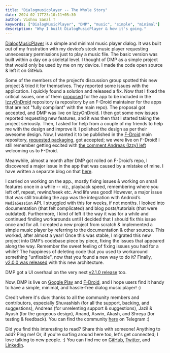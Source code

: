 ```yaml
---
title: "Dialogmusicplayer -- The Whole Story"
date: 2024-02-17T23:10:11+05:30
author: Vishnu Sanal T
keywords: ["DialogMusicPlayer", "DMP", "music", "simple", "minimal"]
description: "Why I built DialogMusicPlayer & how it's going."
---
```


[DialogMusicPlayer](https://github.com/VishnuSanal/DialogMusicPlayer) is a simple and minimal music player dialog. It was built out of my frustration with my device’s stock music player requesting unnecessary permissions just to play a music file. The basic version was built within a day on a skeletal level. I thought of DMP as a simple project that would only be used by me on my device. I made the code open source & left it on GitHub.

Some of the members of the project’s discussion group spotted this new project & tried it for themselves. They reported some issues with the application. I quickly found a solution and released a fix. Now that I fixed the critical issues, one of them [proposed](https://gitlab.com/IzzyOnDroid/repo/-/issues/192) for the app to be included in the [IzzyOnDroid](https://apt.izzysoft.de/fdroid/index/info) repository (a repository by an F-Droid maintainer for the apps that are not "fully compliant" with the main repo). The proposal got accepted, and DMP was live on IzzyOnDroid. I then got some new issues reported requesting new features, and it was then that I started taking the project seriously. Then, I asked for help from a couple of my friends to help me with the design and improve it. I polished the design as per their awesome design. Now, I wanted it to be published in the [F-Droid](https://f-droid.org/) main repository, [requested packaging](https://gitlab.com/fdroid/rfp/-/issues/1994), got accepted; we were live on F-Droid! I still remember getting excited with [the comment Andreas (Izzy) left](https://gitlab.com/fdroid/fdroiddata/-/merge_requests/10419#note_814165706) welcoming us to F-Droid.

Meanwhile, almost a month after DMP got rolled on F-Droid’s repo, I discovered a major issue in the app that was caused by a mistake of mine. I have written a separate blog on that [here](https://vishnusanal.github.io/posts/when-code-made-me-feel-like-a-failure/).

I carried on working on the app., mostly fixing issues & working on small features once in a while -- viz., playback speed, remembering where you left off, repeat, rewind/seek etc. And life was good! However, a major issue that was still troubling the app was the integration with Android’s `MediaSession` API. I struggled with this for weeks, if not months. I looked into documentation (that felt complicated) and blog posts/tutorials (that were outdated). Furthermore, I kind of left it the way it was for a while and continued finding workarounds until I decided that I should fix this issue once and for all. I created a new project from scratch & implemented a simple music player by referring to the documentation & other sources. This worked, after almost a year! Once this was stable, I migrated this new project into DMP’s codebase piece by piece, fixing the issues that appeared along the way. Remember the sweet feeling of fixing issues you had for a while? The happiness of deleting code that you used to workaround something "unfixable", now that you found a new way to do it? Finally, [v2.0.0 was released](https://github.com/VishnuSanal/DialogMusicPlayer/releases/tag/v2.0.0) with this new architecture.

DMP got a UI overhaul on the very next [v2.1.0 release](https://github.com/VishnuSanal/DialogMusicPlayer/releases/tag/v2.1.0) too.

Now, DMP is live on [Google Play](https://play.google.com/store/apps/details?id=phone.vishnu.dialogmusicplayer) and [F-Droid](https://f-droid.org/packages/phone.vishnu.dialogmusicplayer), and I hope users find it handy to have a simple, minimal, and hassle-free dialog music player! :)

Credit where it's due: thanks to all the community members and contributors, especially Shuvashish (for all the support, backing, and suggestions), Andreas (for unrelenting support & suggestions), Jazil & Ayush (for the gorgeous design), Anand, Aswin, Akash, and Shreya (for testing & feedback). You can find the community [here](https://t.me/QuotesStatusCreator) on Telegram :)

Did you find this interesting to read? Share this with someone! Anything to add? Ping me! Or, if you're surfing around here too, let's get connected; I love talking to new people. :) You can find me on [GitHub](https://github.com/VishnuSanal), [Twitter](https://twitter.com/VishnuSanalT), and [LinkedIn](https://www.linkedin.com/in/vishnu-sanal-t/).
